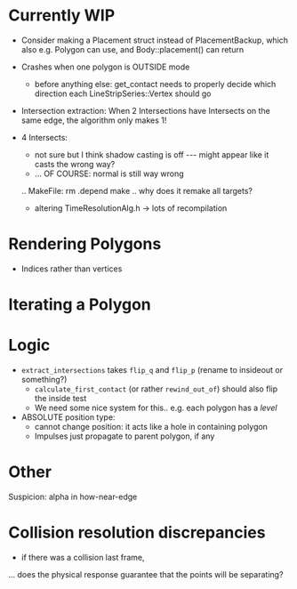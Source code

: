 # Currently WIP #

- Consider making a Placement struct instead of PlacementBackup, which also e.g. Polygon can use, and Body::placement() can return

- Crashes when one polygon is OUTSIDE mode
  - before anything else: get_contact needs to properly decide which direction each LineStripSeries::Vertex should go
- Intersection extraction: When 2 Intersections have Intersects on the same edge, the algorithm only makes 1!


- 4 Intersects:
  - not sure but I think shadow casting is off  --- might appear like it casts the wrong way?
  - ... OF COURSE: normal is still way wrong


  .. MakeFile:
  rm .depend
  make
  .. why does it remake all targets?
  - altering TimeResolutionAlg.h -> lots of recompilation

# Rendering Polygons #
 - Indices rather than vertices


# Iterating a Polygon #

# Logic #
- `extract_intersections` takes `flip_q` and `flip_p` (rename to insideout or something?)
    - `calculate_first_contact` (or rather `rewind_out_of`) should also flip the inside test
    - We need some nice system for this.. e.g.  each polygon has a _level_
- ABSOLUTE position type:
    - cannot change position: it acts like a hole in containing polygon
    - Impulses just propagate to parent polygon, if any

# Other #
Suspicion: alpha in how-near-edge


# Collision resolution discrepancies #
 - if there was a collision last frame, 

 ... does the physical response guarantee that the points will be separating?

